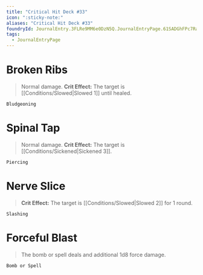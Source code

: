 ```yaml
---
title: "Critical Hit Deck #33"
icon: ":sticky-note:"
aliases: "Critical Hit Deck #33"
foundryId: JournalEntry.3FLRe9MM6e0DzN5Q.JournalEntryPage.61SADGhFPc7Ra59P
tags:
  - JournalEntryPage
---
```

# Broken Ribs

> Normal damage. **Crit Effect:** The target is [[Conditions/Slowed|Slowed 1]] until healed.

`Bludgeoning`

# Spinal Tap

> Normal damage. **Crit Effect:** The target is [[Conditions/Sickened|Sickened 3]].

`Piercing`

# Nerve Slice

> **Crit Effect:** The target is [[Conditions/Slowed|Slowed 2]] for 1 round.

`Slashing`

# Forceful Blast

> The bomb or spell deals and additional 1d8 force damage.

`Bomb or Spell`